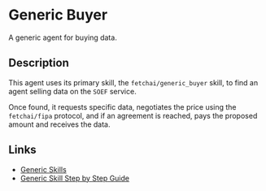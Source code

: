 # Generic Buyer

A generic agent for buying data.

## Description

This agent uses its primary skill, the `fetchai/generic_buyer` skill, to find an agent selling data on the `SOEF` service. 

Once found, it requests specific data, negotiates the price using the `fetchai/fipa` protocol, and if an agreement is reached, pays the proposed amount and receives the data.

## Links

* <a href="https://docs.fetch.ai/aea/generic-skills/" target="_blank">Generic Skills</a>
* <a href="https://docs.fetch.ai/aea/generic-skills-step-by-step/" target="_blank">Generic Skill Step by Step Guide</a>
